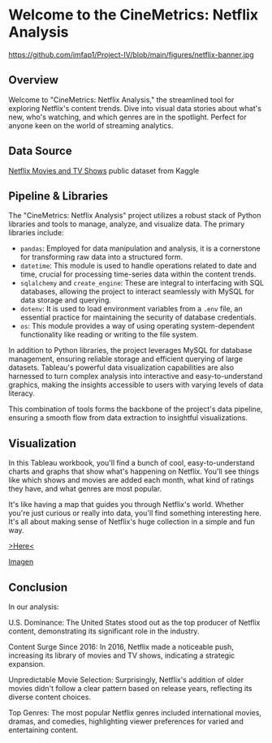# Welcome to the CineMetrics: Netflix Analysis

https://github.com/imfap1/Project-IV/blob/main/figures/netflix-banner.jpg

## Overview

Welcome to "CineMetrics: Netflix Analysis," the streamlined tool for exploring Netflix's content trends. Dive into visual data stories about what's new, who's watching, and which genres are in the spotlight. Perfect for anyone keen on the world of streaming analytics.

## Data Source

[Netflix Movies and TV Shows](https://www.kaggle.com/datasets/shivamb/netflix-shows) public dataset from Kaggle


## Pipeline & Libraries

The "CineMetrics: Netflix Analysis" project utilizes a robust stack of Python libraries and tools to manage, analyze, and visualize data. The primary libraries include:

- `pandas`: Employed for data manipulation and analysis, it is a cornerstone for transforming raw data into a structured form.
- `datetime`: This module is used to handle operations related to date and time, crucial for processing time-series data within the content trends.
- `sqlalchemy` and `create_engine`: These are integral to interfacing with SQL databases, allowing the project to interact seamlessly with MySQL for data storage and querying.
- `dotenv`: It is used to load environment variables from a `.env` file, an essential practice for maintaining the security of database credentials.
- `os`: This module provides a way of using operating system-dependent functionality like reading or writing to the file system.

In addition to Python libraries, the project leverages MySQL for database management, ensuring reliable storage and efficient querying of large datasets. Tableau's powerful data visualization capabilities are also harnessed to turn complex analysis into interactive and easy-to-understand graphics, making the insights accessible to users with varying levels of data literacy.

This combination of tools forms the backbone of the project's data pipeline, ensuring a smooth flow from data extraction to insightful visualizations.

## Visualization

In this Tableau workbook, you'll find a bunch of cool, easy-to-understand charts and graphs that show what's happening on Netflix. You'll see things like which shows and movies are added each month, what kind of ratings they have, and what genres are most popular. 

It's like having a map that guides you through Netflix's world. Whether you're just curious or really into data, you'll find something interesting here. It's all about making sense of Netflix's huge collection in a simple and fun way.

[>Here<](https://public.tableau.com/app/profile/felix.antonio.perez.perez/viz/CineMetricsNetflixAnalysis/NetflixStoryPoints)

[Imagen](https://github.com/imfap1/Project-IV/blob/main/figures/Intro.png)



## Conclusion 

In our analysis:

U.S. Dominance: The United States stood out as the top producer of Netflix content, demonstrating its significant role in the industry.

Content Surge Since 2016: In 2016, Netflix made a noticeable push, increasing its library of movies and TV shows, indicating a strategic expansion.

Unpredictable Movie Selection: Surprisingly, Netflix's addition of older movies didn't follow a clear pattern based on release years, reflecting its diverse content choices.

Top Genres: The most popular Netflix genres included international movies, dramas, and comedies, highlighting viewer preferences for varied and entertaining content.
